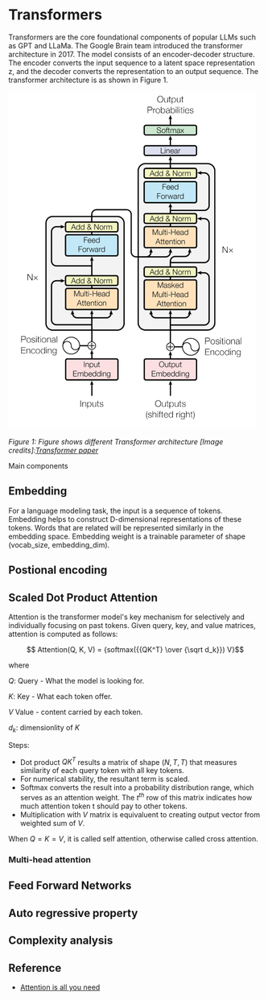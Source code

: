 # Transformers

Transformers are the core foundational components of popular LLMs such as GPT and LLaMa. The Google Brain team introduced the transformer architecture in 2017. The model consists of an encoder-decoder structure. The encoder converts the input sequence to a latent space representation z, and the decoder converts the representation to an output sequence. The transformer architecture is as shown in Figure 1.

![Transformers](/notes/dl/assets/transformers.png)

*Figure 1: Figure shows different Transformer architecture [Image credits]:[Transformer paper](https://arxiv.org/abs/1706.03762)*

Main components
## Embedding
For a language modeling task, the input is a sequence of tokens. Embedding helps to construct D-dimensional representations of these tokens. Words that are related will be represented similarly in the embedding space. Embedding weight is a trainable parameter of shape (vocab_size, embedding_dim).
## Postional encoding

## Scaled Dot Product Attention
Attention is the transformer model's key mechanism for selectively and individually focusing on past tokens. Given query, key, and value matrices, attention is computed as follows:

$$ Attention(Q, K, V) = {softmax({{QK^T} \over {\sqrt d_k}}) V}$$

where

$Q:$ Query - What the model is looking for.

$K:$ Key - What each token offer.

$V$ Value - content carried by each token.

$d_k:$ dimensionlity of $K$

Steps:
* Dot product $QK^T$ results a matrix of shape $(N, T, T)$ that measures similarity of each query token with all key tokens.
* For numerical stability, the resultant term is scaled.
* Softmax converts the result into a probability distribution range, which serves as an attention weight. The $t^{th}$ row of this matrix indicates how much attention token t should pay to other tokens.
* Multiplication with $V$ matrix is equivaluent to creating output vector from weighted sum of $V$.

When $Q = K = V$, it is called self attention, otherwise called cross attention.

### Multi-head attention

## Feed Forward Networks
## Auto regressive property
## Complexity analysis
## Reference



* [Attention is all you need](https://arxiv.org/abs/1706.03762)